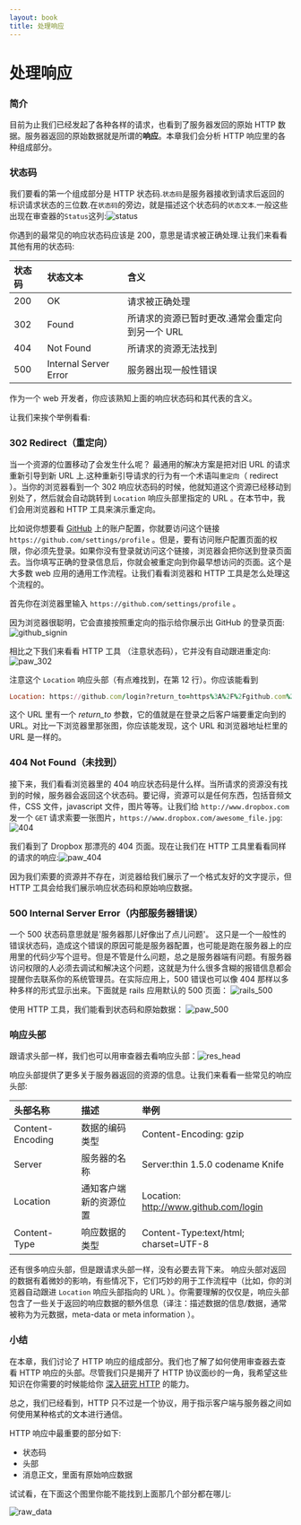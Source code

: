 ```yaml
---
layout: book
title: 处理响应
---
```


# 处理响应

### 简介
目前为止我们已经发起了各种各样的请求，也看到了服务器发回的原始 HTTP 数据。服务器返回的原始数据就是所谓的**响应**。本章我们会分析 HTTP 响应里的各种组成部分。

### 状态码
我们要看的第一个组成部分是 HTTP 状态码.```状态码```是服务器接收到请求后返回的标识请求状态的三位数.在```状态码```的旁边，就是描述这个状态码的```状态文本```.一般这些出现在审查器的```Status```这列:![status](../../images/status_inspector.png)

你遇到的最常见的响应状态码应该是 200，意思是请求被正确处理.让我们来看看其他有用的状态码:

|状态码  | 状态文本 | 含义 |
|:------------- |:---------------| :-------------|
| 200 | OK | 请求被正确处理 |
| 302 | Found | 所请求的资源已暂时更改.通常会重定向到另一个 URL |
| 404 | Not Found | 所请求的资源无法找到  |
| 500 | Internal Server Error | 服务器出现一般性错误 |

作为一个 web 开发者，你应该熟知上面的响应状态码和其代表的含义。

让我们来挨个举例看看:

### 302 Redirect（重定向）
当一个资源的位置移动了会发生什么呢？ 最通用的解决方案是把对旧 URL 的请求重新引导到新 URL 上.这种重新引导请求的行为有一个术语叫```重定向```（ redirect ）。当你的浏览器看到一个 302 响应状态码的时候，他就知道这个资源已经移动到别处了，然后就会自动跳转到 ```Location``` 响应头部里指定的 URL 。在本节中，我们会用浏览器和 HTTP 工具来演示重定向。

比如说你想要看 [GitHub](http://www.github.com/) 上的账户配置，你就要访问这个链接 ```https://github.com/settings/profile``` 。但是，要有访问账户配置页面的权限，你必须先登录。如果你没有登录就访问这个链接，浏览器会把你送到登录页面去。当你填写正确的登录信息后，你就会被重定向到你最早想访问的页面。这个是大多数 web 应用的通用工作流程。让我们看看浏览器和 HTTP 工具是怎么处理这个流程的。

首先你在浏览器里输入 ```https://github.com/settings/profile``` 。

因为浏览器很聪明，它会直接按照重定向的指示给你展示出 GitHub 的登录页面:![github_signin](../../images/browser_302_redirect.png)

相比之下我们来看看 HTTP 工具 （注意状态码），它并没有自动跟进重定向:![paw_302](../../images/http_tool_302_redirect.png)

注意这个 ```Location``` 响应头部（有点难找到，在第 12 行）。你应该能看到

```ruby
Location: https://github.com/login?return_to=https%3A%2F%2Fgithub.com%2Fsettings%2Fprofile
```

这个 URL 里有一个 *return_to* 参数，它的值就是在登录之后客户端要重定向到的 URL。对比一下浏览器里那张图，你应该能发现，这个 URL 和浏览器地址栏里的 URL 是一样的。

### 404 Not Found（未找到）
接下来，我们看看浏览器里的 404 响应状态码是什么样。当所请求的资源没有找到的时候，服务器会返回这个状态码。要记得，资源可以是任何东西，包括音频文件，CSS 文件，javascript 文件，图片等等。让我们给 ```http://www.dropbox.com``` 发一个 ```GET``` 请求索要一张图片，```https://www.dropbox.com/awesome_file.jpg```:![404](../../images/dropbox_404.png)

我们看到了 Dropbox 那漂亮的 404 页面。现在让我们在 HTTP 工具里看看同样的请求的响应:![paw_404](../../images/dropbox_httptool_404.png)

因为我们索要的资源并不存在，浏览器给我们展示了一个格式友好的文字提示，但 HTTP 工具会给我们展示响应状态码和原始响应数据。

### 500 Internal Server Error（内部服务器错误）
一个 500 状态码意思就是'服务器那儿好像出了点儿问题'。 这只是一个一般性的错误状态码，造成这个错误的原因可能是服务器配置，也可能是跑在服务器上的应用里的代码少写个逗号。但是不管是什么问题，总之是服务器端有问题。有服务器访问权限的人必须去调试和解决这个问题，这就是为什么很多含糊的报错信息都会提醒你去联系你的系统管理员。在实际应用上，500 错误也可以像 404 那样以多种多样的形式显示出来。下面就是 rails 应用默认的 500 页面： ![rails_500](../../images/browser_500.png)

使用 HTTP 工具，我们能看到状态码和原始数据： ![paw_500](../../images/http_tool_500.png)

### 响应头部
跟请求头部一样，我们也可以用审查器去看响应头部：![res_head](../../images/http_response_headers.png)

响应头部提供了更多关于服务器返回的资源的信息。让我们来看看一些常见的响应头部:

|头部名称  | 描述 | 举例 |
|:------------- |:---------------| :-------------|
| Content-Encoding | 数据的编码类型 | Content-Encoding: gzip |
| Server | 服务器的名称 | Server:thin 1.5.0 codename Knife |
| Location | 通知客户端新的资源位置 | Location: http://www.github.com/login |
| Content-Type | 响应数据的类型 | Content-Type:text/html; charset=UTF-8 |

还有很多响应头部，但是跟请求头部一样，没有必要去背下来。 响应头部对返回的数据有着微妙的影响，有些情况下，它们巧妙的用于工作流程中（比如，你的浏览器自动跟进 ```Location``` 响应头部指向的 URL ）。你需要理解的仅仅是，响应头部包含了一些关于返回的响应数据的额外信息（译注：描述数据的信息/数据，通常被称为为元数据，meta-data or meta information ）。

### 小结
在本章，我们讨论了 HTTP 响应的组成部分。我们也了解了如何使用审查器去查看 HTTP 响应的头部。尽管我们只是揭开了 HTTP 协议面纱的一角，我希望这些知识在你需要的时候能给你 [深入研究 HTTP](http://en.wikipedia.org/wiki/Hypertext_Transfer_Protocol) 的能力。

总之，我们已经看到，HTTP 只不过是一个协议，用于指示客户端与服务器之间如何使用某种格式的文本进行通信。

HTTP 响应中最重要的部分如下:

* 状态码
* 头部
* 消息正文，里面有原始响应数据

试试看，在下面这个图里你能不能找到上面那几个部分都在哪儿:

![raw_data](../../images/request_http_tool.png)
